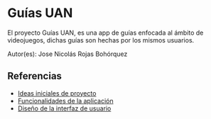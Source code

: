 # Guías UAN

El proyecto Guías UAN, es una app de guías enfocada al ámbito de videojuegos, dichas guías son hechas por los mismos usuarios.

Autor(es): Jose Nicolás Rojas Bohórquez

## Referencias

- [Ideas iniciales de proyecto](docs/ideas.md)
- [Funcionalidades de la aplicación](docs/funcionalidades.md)
- [Diseño de la interfaz de usuario](docs/ui.md)
